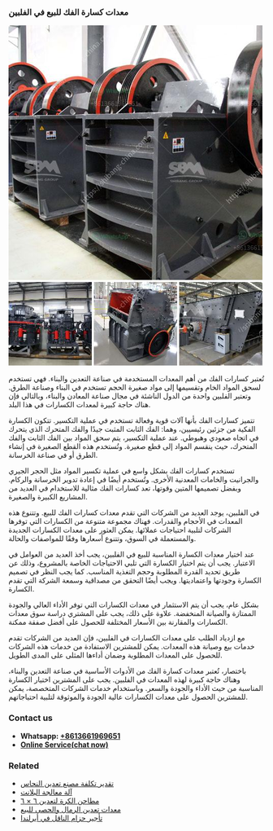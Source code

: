 <h3>معدات كسارة الفك للبيع في الفلبين</h3><img src='1701854266.jpg' alt=''><p>تُعتبر كسارات الفك من أهم المعدات المستخدمة في صناعة التعدين والبناء. فهي تستخدم لسحق المواد الخام وتقسيمها إلى مواد صغيرة الحجم تستخدم في البناء وصناعة الطرق. وتعتبر الفلبين واحدة من الدول الناشئة في مجال صناعة المعادن والبناء، وبالتالي فإن هناك حاجة كبيرة لمعدات الكسارات في هذا البلد.</p><p>تتميز كسارات الفك بأنها آلات قوية وفعالة تستخدم في عملية التكسير. تتكون الكسارة الفكية من جزئين رئيسيين، وهما: الفك الثابت المثبت جيدًا والفك المتحرك الذي يتحرك في اتجاه صعودي وهبوطي. عند عملية التكسير، يتم سحق المواد بين الفك الثابت والفك المتحرك، حيث ينقسم المواد إلى قطع صغيرة. وتُستخدم هذه القطع الصغيرة في إنشاء الطرق أو في صناعة الخرسانة.</p><p>تستخدم كسارات الفك بشكل واسع في عملية تكسير المواد مثل الحجر الجيري والجرانيت والخامات المعدنية الأخرى. وتُستخدم أيضًا في إعادة تدوير الخرسانة والركام. وبفضل تصميمها المتين وقوتها، تعد كسارات الفك مثالية للاستخدام في العديد من المشاريع الكبيرة والصغيرة.</p><p>في الفلبين، يوجد العديد من الشركات التي تقدم معدات كسارات الفك للبيع. وتتنوع هذه المعدات في الأحجام والقدرات. فهناك مجموعة متنوعة من الكسارات التي توفرها الشركات لتلبية احتياجات عملائها. يمكن العثور على معدات الكسارات الجديدة والمستعملة في السوق، وتتنوع أسعارها وفقًا للمواصفات والحالة.</p><p>عند اختيار معدات الكسارة المناسبة للبيع في الفلبين، يجب أخذ العديد من العوامل في الاعتبار. يجب أن يتم اختيار الكسارة التي تلبي الاحتياجات الخاصة بالمشروع، وذلك عن طريق تحديد القدرة المطلوبة وحجم التغذية المناسب. كما يجب النظر في تصميم الكسارة وجودتها واعتماديتها. ويجب أيضًا التحقق من مصداقية وسمعة الشركة التي تقدم الكسارة.</p><p>بشكل عام، يجب أن يتم الاستثمار في معدات الكسارات التي توفر الأداء العالي والجودة الممتازة والصيانة المنخفضة. علاوة على ذلك، يجب على المشتري دراسة سوق معدات الكسارات والمقارنة بين الأسعار المختلفة للحصول على أفضل صفقة ممكنة.</p><p>مع ازدياد الطلب على معدات الكسارات في الفلبين، فإن العديد من الشركات تقدم خدمات بيع وصيانة هذه المعدات. يمكن للمشترين الاستفادة من خدمات هذه الشركات للحصول على المعدات المطلوبة وضمان أداءها المثلى على المدى الطويل.</p><p>باختصار، تُعتبر معدات كسارة الفك من الأدوات الأساسية في صناعة التعدين والبناء، وهناك حاجة كبيرة لهذه المعدات في الفلبين. يجب على المشترين اختيار الكسارة المناسبة من حيث الأداء والجودة والسعر. وباستخدام خدمات الشركات المتخصصة، يمكن للمشترين الحصول على معدات الكسارات عالية الجودة والموثوقة لتلبية احتياجاتهم.</p><h3>Contact us</h3><ul><li><strong>Whatsapp:&nbsp;<a href="https://wa.me/8613661969651">+8613661969651</a></strong></li><li><a href="https://swt.shibang-china.com/?git&amp;zhl&amp;معدات كسارة الفك للبيع في الفلبين"><strong>Online Service(chat now)</strong></a></li></ul><h3>Related</h3><ul><li><a href='تقدير تكلفة مصنع تعدين النحاس.md'>تقدير تكلفة مصنع تعدين النحاس</a></li><li><a href='آلة معالجة البلانت.md'>آلة معالجة البلانت</a></li><li><a href='مطاحن الكرة لتعدين ٦ × ٦.md'>مطاحن الكرة لتعدين ٦ × ٦</a></li><li><a href='معدات تعدين الرمال والحصى للبيع.md'>معدات تعدين الرمال والحصى للبيع</a></li><li><a href='تأجير حزام الناقل في أيرلندا.md'>تأجير حزام الناقل في أيرلندا</a></li></ul>
